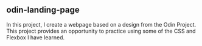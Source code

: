 ## odin-landing-page
In this project, I create a webpage based on a design from the Odin Project. This project provides an opportunity to practice using some of the CSS and Flexbox I have learned. 
